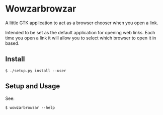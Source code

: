 # Wowzarbrowzar #

A little GTK application to act as a browser chooser when you open a link.

Intended to be set as the default application for opening web links. Each time you open a link it will allow you to select which browser to open it in based.

## Install ##

```
$ ./setup.py install --user
```


## Setup and Usage ##

See:
```
$ wowzarbrowzar --help
```
